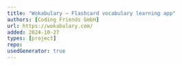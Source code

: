 ```yaml
---
title: "Wokabulary — Flashcard vocabulary learning app"
authors: [Coding Friends GmbH]
url: https://wokabulary.com/
added: 2024-10-27
types: [project]
repo: 
usedGenerator: true
---
```

